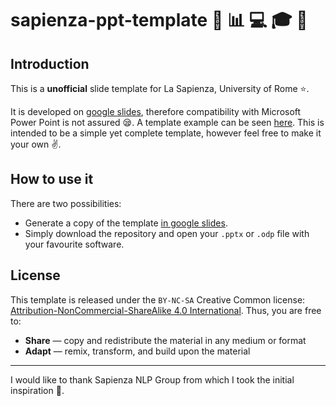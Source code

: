 # sapienza-ppt-template :information_desk_person: :bar_chart: :computer: :mortar_board: :rocket:
## Introduction
This is a **unofficial** slide template for La Sapienza, University of Rome :star:.

It is developed on [google slides](https://docs.google.com/presentation/u/0/), therefore compatibility with Microsoft Power Point is not assured :sleepy:. 
A template example can be seen [here](https://github.com/pietro-nardelli/sapienza-ppt-template/blob/main/sapienza-ppt-template.pdf). 
This is intended to be a simple yet complete template, however feel free to make it your own :v:.

## How to use it
There are two possibilities:
- Generate a copy of the template [in google slides](https://docs.google.com/presentation/d/1t6adiSpkEV6RKvrBBEbmBLQuyo7_mFRGFxlDhTsd0gg/edit?usp=sharing).
- Simply download the repository and open your `.pptx` or `.odp` file with your favourite software. 

## License
This template is released under the `BY-NC-SA` Creative Common license: [Attribution-NonCommercial-ShareAlike 4.0 International](https://creativecommons.org/licenses/by-nc-sa/4.0/).
Thus, you are free to:
- **Share** — copy and redistribute the material in any medium or format
- **Adapt** — remix, transform, and build upon the material  

--- 

I would like to thank Sapienza NLP Group from which I took the initial inspiration :bow:. 
